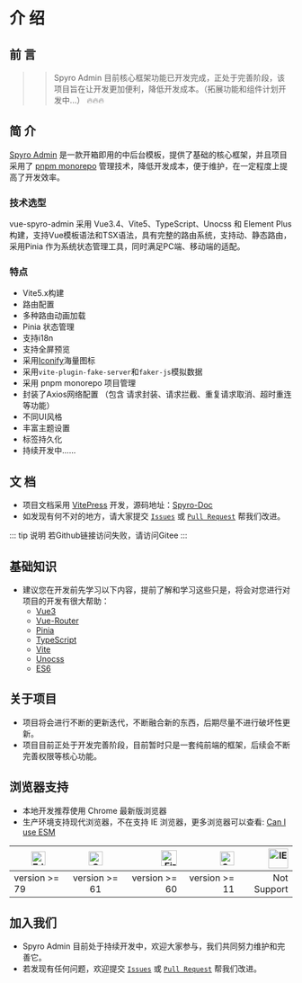 # 介 绍

## 前 言

> >Spyro Admin 目前核心框架功能已开发完成，正处于完善阶段，该项目旨在让开发更加便利，降低开发成本。（拓展功能和组件计划开发中...） 🔥🔥🔥


## 简 介

[Spyro Admin](https://github.com/xiaoyuan-zs/vue-spyro-admin) 是一款开箱即用的中后台模板，提供了基础的核心框架，并且项目采用了 [pnpm monorepo](https://zhuanlan.zhihu.com/p/700891761) 管理技术，降低开发成本，便于维护，在一定程度上提高了开发效率。


### 技术选型

vue-spyro-admin 采用 Vue3.4、Vite5、TypeScript、Unocss 和 Element Plus 构建，支持Vue模板语法和TSX语法，具有完整的路由系统，支持动、静态路由，采用Pinia 作为系统状态管理工具，同时满足PC端、移动端的适配。

### 特点

* Vite5.x构建
* 路由配置
* 多种路由动画加载
* Pinia 状态管理
* 支持i18n
* 支持全屏预览
* 采用[Iconify](https://iconify.design/)海量图标
* 采用`vite-plugin-fake-server`和`faker-js`模拟数据
* 采用 pnpm monorepo 项目管理
* 封装了Axios网络配置 （包含 请求封装、请求拦截、重复请求取消、超时重连等功能）
* 不同UI风格
* 丰富主题设置
* 标签持久化
* 持续开发中......



## 文 档

* 项目文档采用 [VitePress](https://vitepress.dev/zh/guide/getting-started) 开发，源码地址：[Spyro-Doc](https://github.com/xiaoyuan-zs/spyro-docs) 
* 如发现有何不对的地方，请大家提交 [`Issues`](https://github.com/xiaoyuan-zs/spyro-docs/issues) 或 [`Pull Request`](https://github.com/xiaoyuan-zs/spyro-docs/pulls) 帮我们改进。

::: tip 说明
若Github链接访问失败，请访问Gitee
:::

## 基础知识

* 建议您在开发前先学习以下内容，提前了解和学习这些只是，将会对您进行对项目的开发有很大帮助：
    * [Vue3](https://cn.vuejs.org/)
    * [Vue-Router](https://router.vuejs.org/zh/guide/)
    * [Pinia](https://pinia.vuejs.org/zh/)
    * [TypeScript](https://www.tslang.cn/)
    * [Vite](https://cn.vitejs.dev/)
    * [Unocss](https://unocss.nodejs.cn/)
    * [ES6](https://www.bookstack.cn/read/es6-3rd/sidebar.md)


## 关于项目
* 项目将会进行不断的更新迭代，不断融合新的东西，后期尽量不进行破坏性更新。
* 项目目前正处于开发完善阶段，目前暂时只是一套纯前端的框架，后续会不断完善权限等核心功能。


## 浏览器支持
* 本地开发推荐使用 Chrome 最新版浏览器
* 生产环境支持现代浏览器，不在支持 IE 浏览器，更多浏览器可以查看: [Can I use ESM](https://caniuse.com/?search=ESModule)

| <img alt=Edge src=https://gitee.com/xiaoyuan-zs/spyro-docs/raw/master/docs/public/Edge.svg width=25 > | <img alt=Chrome src=https://gitee.com/xiaoyuan-zs/spyro-docs/raw/master/docs/public/chrome.svg width=25 > | <img alt=Firefox src=https://gitee.com/xiaoyuan-zs/spyro-docs/raw/master/docs/public/firefox.svg width=28 > | <img alt=Safari src=https://gitee.com/xiaoyuan-zs/spyro-docs/raw/master/docs/public/Safari.svg width=25 > | <img alt=IE src=https://gitee.com/xiaoyuan-zs/spyro-docs/raw/master/docs/public/IE.svg width=35 > |
| ----------| :-----------: | -------: | -------: | -------: |
| version >= 79 | version >= 61 | version >= 60    | version >= 11    | Not Support    |


## 加入我们
* Spyro Admin 目前处于持续开发中，欢迎大家参与，我们共同努力维护和完善它。
* 若发现有任何问题，欢迎提交 [`Issues`](https://github.com/xiaoyuan-zs/vue-spyro-admin/issues) 或 [`Pull Request`](https://github.com/xiaoyuan-zs/vue-spyro-admin/pulls) 帮我们改进。
